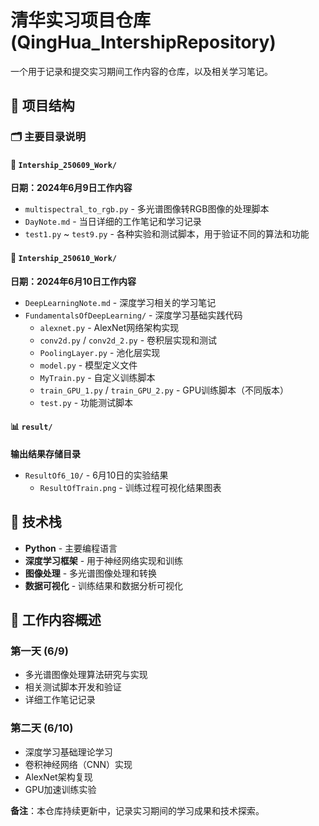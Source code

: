 # 清华实习项目仓库 (QingHua_IntershipRepository)

一个用于记录和提交实习期间工作内容的仓库，以及相关学习笔记。

## 📁 项目结构

### 🗂️ 主要目录说明

#### 📅 `Intership_250609_Work/`
**日期：2024年6月9日工作内容**
- `multispectral_to_rgb.py` - 多光谱图像转RGB图像的处理脚本
- `DayNote.md` - 当日详细的工作笔记和学习记录
- `test1.py` ~ `test9.py` - 各种实验和测试脚本，用于验证不同的算法和功能

#### 📅 `Intership_250610_Work/`
**日期：2024年6月10日工作内容**
- `DeepLearningNote.md` - 深度学习相关的学习笔记
- `FundamentalsOfDeepLearning/` - 深度学习基础实践代码
  - `alexnet.py` - AlexNet网络架构实现
  - `conv2d.py` / `conv2d_2.py` - 卷积层实现和测试
  - `PoolingLayer.py` - 池化层实现
  - `model.py` - 模型定义文件
  - `MyTrain.py` - 自定义训练脚本
  - `train_GPU_1.py` / `train_GPU_2.py` - GPU训练脚本（不同版本）
  - `test.py` - 功能测试脚本

#### 📊 `result/`
**输出结果存储目录**
- `ResultOf6_10/` - 6月10日的实验结果
  - `ResultOfTrain.png` - 训练过程可视化结果图表

## 🔧 技术栈

- **Python** - 主要编程语言
- **深度学习框架** - 用于神经网络实现和训练
- **图像处理** - 多光谱图像处理和转换
- **数据可视化** - 训练结果和数据分析可视化

## 📝 工作内容概述

### 第一天 (6/9)
- 多光谱图像处理算法研究与实现
- 相关测试脚本开发和验证
- 详细工作笔记记录

### 第二天 (6/10)  
- 深度学习基础理论学习
- 卷积神经网络（CNN）实现
- AlexNet架构复现
- GPU加速训练实验



**备注**：本仓库持续更新中，记录实习期间的学习成果和技术探索。
